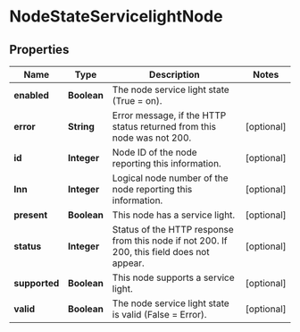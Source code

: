 
# NodeStateServicelightNode

## Properties
Name | Type | Description | Notes
------------ | ------------- | ------------- | -------------
**enabled** | **Boolean** | The node service light state (True &#x3D; on). | 
**error** | **String** | Error message, if the HTTP status returned from this node was not 200. |  [optional]
**id** | **Integer** | Node ID of the node reporting this information. |  [optional]
**lnn** | **Integer** | Logical node number of the node reporting this information. |  [optional]
**present** | **Boolean** | This node has a service light. |  [optional]
**status** | **Integer** | Status of the HTTP response from this node if not 200.  If 200, this field does not appear. |  [optional]
**supported** | **Boolean** | This node supports a service light. |  [optional]
**valid** | **Boolean** | The node service light state is valid (False &#x3D; Error). |  [optional]



